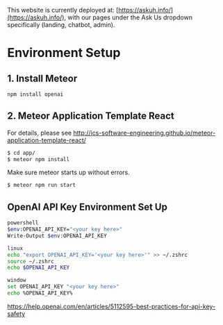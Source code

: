 This website is currently deployed at: [https://askuh.info/](https://askuh.info/), with our pages under the Ask Us dropdown specifically (landing, chatbot, admin).

# Environment Setup

## 1. Install Meteor
```bash
npm install openai
```

## 2. Meteor Application Template React
For details, please see http://ics-software-engineering.github.io/meteor-application-template-react/

```bash
$ cd app/
$ meteor npm install
```
Make sure meteor starts up without errors.
```bash
$ meteor npm run start
```

## OpenAI API Key Environment Set Up
```bash
powershell
$env:OPENAI_API_KEY="<your key here>"
Write-Output $env:OPENAI_API_KEY

linux
echo "export OPENAI_API_KEY='<your key here>'" >> ~/.zshrc
source ~/.zshrc
echo $OPENAI_API_KEY

window
set OPENAI_API_KEY "<your key here>"
echo %OPENAI_API_KEY%
```
https://help.openai.com/en/articles/5112595-best-practices-for-api-key-safety
